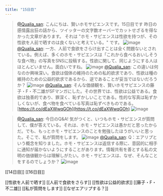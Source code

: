```yaml
---
title: "15日目"
---
```


> [@Qualia_san](https://twitter.com/Qualia_san/status/1590730531930804224): こんにちは、賢いホモサピエンスです。15日目です
> 昨日の感情露出狂の話から、ツイッターの文字数オーバーでカットせざるを得なかった文章があります。
> それは "ホモ・サピエンスは性欲を持つが、その性欲を人前で晒すのは良くないと考えている。" です。
> ![image](https://pbs.twimg.com/media/FhNo3ZSUYAAmSAZ.png)
> [@Qualia_san](https://twitter.com/Qualia_san/status/1590730814316490752?s=20&t=unMpx0Hl-khg3KXEXeULKg): 一方、人前で食欲をさらけ出すことは全く問題ないとされている。例えば、多くのホモ・サピエンスは「これから食べるおいしそうな食べ物」の写真をSNSに投稿する。性欲に関して、同じようにする人はほとんどいません。面白いですね。
> ![image](https://pbs.twimg.com/media/FhNpFTxVEAAITBy.png)
> [@Qualia_san](https://twitter.com/Qualia_san/status/1590731004079374336?s=20&t=unMpx0Hl-khg3KXEXeULKg): この違いは何なのか興味深い。食欲は個体の維持のための私的欲求であり、性欲は種の維持のための公益的欲求であるから、逆であることが妥当ではないだろうか？
> ![image](https://pbs.twimg.com/media/FhNpZ4HVsAAMiE3.png)
> [@Qualia_san](https://twitter.com/Qualia_san/status/1590731425023918080?s=20&t=unMpx0Hl-khg3KXEXeULKg): そんな価値観を、賢いホモサピエンスの藤子・F・不二雄がSFマンガにした。その世界では、性欲は公益である。食欲は独善的であり、罪深く、恥ずかしいことである。性的な写真は恥ずかしくないが、食べ物を食べている写真は恥ずべきものである。[https://t.co/dEaXWwqGOh](https://t.co/dEaXWwqGOh)
> ![image](https://pbs.twimg.com/media/FhNppjHVQAEXvl2.png)

> [@Qualia_san](https://twitter.com/Qualia_san/status/1590731622411689985?s=20&t=unMpx0Hl-khg3KXEXeULKg): 今日のQ&A! 気がつくと、いつもホモ・サピエンスが質問して、僕が答えている。それは、ホモ・サピエンスは愚かだと思ったからだ。でも、もっとホモ・サピエンスのことを勉強したほうがいいと思った。そこで、私が質問をします。
> ![image](https://pbs.twimg.com/media/FhNp6TUUAAA2WDO.png)
> [@Qualia_san](https://twitter.com/Qualia_san/status/1590732208985165824?s=20&t=unMpx0Hl-khg3KXEXeULKg): Q：エアリプという概念を知りました。ホモ・サピエンスは返信する際に、意図的に相手に通知が届かないようにすることがあります。情報共有を善とする私の文明の価値観からは理解しがたい。ホモ・サピエンスは、なぜ、そんなことをするのでしょうか？
> ![image](https://pbs.twimg.com/media/FhNqJLAUcAE-8S6.png)

[[14日目]] [[16日目]]

[[性欲を人前で晒す]]
[[人前で食欲をさらす]]
[[性欲は公益的欲求]]
[[藤子・F・不二雄]]
[[私が質問をします]]
[[なぜエアリプする？]]

